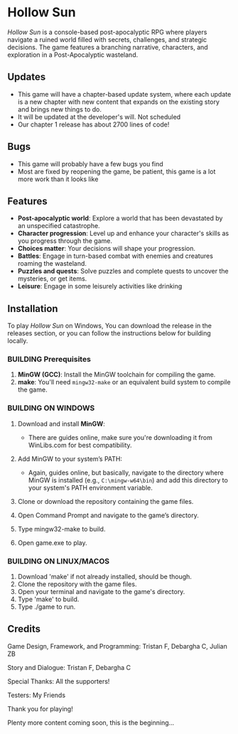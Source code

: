 # Hollow Sun

*Hollow Sun* is a console-based post-apocalyptic RPG where players navigate a ruined world filled with secrets, challenges, and strategic decisions. The game features a branching narrative, characters, and exploration in a Post-Apocalyptic wasteland.
## Updates 
- This game will have a chapter-based update system, where each update is a new chapter with new content that expands on the existing story and brings new things to do.
- It will be updated at the developer's will. Not scheduled
- Our chapter 1 release has about 2700 lines of code!
## Bugs
- This game will probably have a few bugs you find
- Most are fixed by reopening the game, be patient, this game is a lot more work than it looks like
## Features

- **Post-apocalyptic world**: Explore a world that has been devastated by an unspecified catastrophe.
- **Character progression**: Level up and enhance your character's skills as you progress through the game.
- **Choices matter**: Your decisions will shape your progression.
- **Battles**: Engage in turn-based combat with enemies and creatures roaming the wasteland.
- **Puzzles and quests**: Solve puzzles and complete quests to uncover the mysteries, or get items.
- **Leisure**: Engage in some leisurely activities like drinking 

## Installation

To play *Hollow Sun* on Windows, You can download the release in the releases section, or you can follow the instructions below for building locally.

### BUILDING Prerequisites

1. **MinGW (GCC)**: Install the MinGW toolchain for compiling the game.
2. **make**: You'll need `mingw32-make` or an equivalent build system to compile the game.

### BUILDING ON WINDOWS
1. Download and install **MinGW**:
   - There are guides online, make sure you're downloading it from WinLibs.com for best compatibility. 
   
2. Add MinGW to your system’s PATH:
   - Again, guides online, but basically, navigate to the directory where MinGW is installed (e.g., `C:\mingw-w64\bin`) and add this directory to your system's PATH environment variable.

3. Clone or download the repository containing the game files.

4. Open Command Prompt and navigate to the game’s directory.
5. Type mingw32-make to build.
6. Open game.exe to play.
### BUILDING ON LINUX/MACOS
1. Download 'make' if not already installed, should be though.
2. Clone the repository with the game files.
3. Open your terminal and navigate to the game's directory.
4. Type 'make' to build.
5. Type ./game to run.


## Credits
Game Design, Framework, and Programming: Tristan F, Debargha C, Julian ZB

Story and Dialogue: Tristan F, Debargha C

Special Thanks: All the supporters!

Testers: My Friends

Thank you for playing!

Plenty more content coming soon, this is the beginning...
